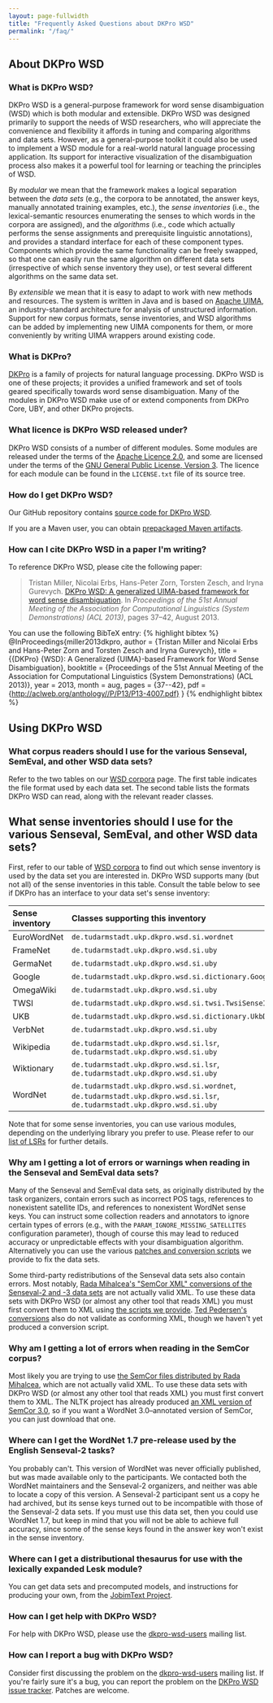 ```yaml
---
layout: page-fullwidth
title: "Frequently Asked Questions about DKPro WSD"
permalink: "/faq/"
---
```


## About DKPro WSD

### What is DKPro WSD?

DKPro WSD is a general-purpose framework for word sense disambiguation (WSD) which is both modular and extensible.  DKPro WSD was designed primarily to support the needs of WSD researchers, who will appreciate the convenience and flexibility it affords in tuning and comparing algorithms and data sets.  However, as a general-purpose toolkit it could also be used to implement a WSD module for a real-world natural language processing application.  Its support for interactive visualization of the disambiguation process also makes it a powerful tool for learning or teaching the principles of WSD.

By _modular_ we mean that the framework makes a logical separation between the _data sets_ (e.g., the corpora to be annotated, the answer keys, manually annotated training examples, etc.), the _sense inventories_ (i.e., the lexical-semantic resources enumerating the senses to which words in the corpora are assigned), and the _algorithms_ (i.e., code which actually performs the sense assignments and prerequisite linguistic annotations), and provides a standard interface for each of these component types.  Components which provide the same functionality can be freely swapped, so that one can easily run the same algorithm on different data sets (irrespective of which sense inventory they use), or test several different algorithms on the same data set.

By _extensible_ we mean that it is easy to adapt to work with new methods and resources.  The system is written in Java and is based on [Apache UIMA](https://uima.apache.org/), an industry-standard architecture for analysis of unstructured information.  Support for new corpus formats, sense inventories, and WSD algorithms can be added by implementing new UIMA components for them, or more conveniently by writing UIMA wrappers around existing code.

### What is DKPro?

[DKPro](https://dkpro.github.io/) is a family of projects for natural language processing.  DKPro WSD is one of these projects; it provides a unified framework and set of tools geared specifically towards word sense disambiguation.  Many of the modules in DKPro WSD make use of or extend components from DKPro Core, UBY, and other DKPro projects.

### What licence is DKPro WSD released under?

DKPro WSD consists of a number of different modules.  Some modules are released under the terms of the [Apache Licence 2.0](http://www.apache.org/licenses/LICENSE-2.0), and some are licensed under the terms of the [GNU General Public License, Version 3](https://www.gnu.org/licenses/gpl.html).  The licence for each module can be found in the `LICENSE.txt` file of its source tree.

### How do I get DKPro WSD?

Our GitHub repository contains [source code for DKPro WSD](http://github.com/dkpro/dkpro-wsd).

If you are a Maven user, you can obtain [prepackaged Maven artifacts](https://dkpro.github.io/dkpro-wsd/downloads/).

### How can I cite DKPro WSD in a paper I'm writing?

To reference DKPro WSD, please cite the following paper:

> Tristan Miller, Nicolai Erbs, Hans-Peter Zorn, Torsten Zesch, and Iryna Gurevych. [DKPro WSD: A generalized UIMA-based framework for word sense disambiguation](http://aclweb.org/anthology//P/P13/P13-4007.pdf). In _Proceedings of the 51st Annual Meeting of the Association for Computational Linguistics (System Demonstrations) (ACL 2013)_, pages 37–42, August 2013.

You can use the following BibTeX entry:
{% highlight bibtex %}
@InProceedings{miller2013dkpro,
  author =    {Tristan Miller and Nicolai Erbs and Hans-Peter Zorn and Torsten Zesch and Iryna Gurevych},
  title =     {\{DKPro} {WSD}: A Generalized {UIMA}-based Framework for Word Sense Disambiguation},
  booktitle = {Proceedings of the 51st Annual Meeting of the Association for Computational Linguistics (System Demonstrations) (ACL 2013)},
  year =      2013,
  month =     aug,
  pages =     {37--42},
  pdf =       {http://aclweb.org/anthology//P/P13/P13-4007.pdf}
}
{% endhighlight bibtex %}

## Using DKPro WSD

### What corpus readers should I use for the various Senseval, SemEval, and other WSD data sets?

Refer to the two tables on our [WSD corpora](/dkpro-wsd/corpora/) page.  The first table indicates the file format used by each data set.  The second table lists the formats DKPro WSD can read, along with the relevant reader classes.

## What sense inventories should I use for the various Senseval, SemEval, and other WSD data sets?

First, refer to our table of [WSD corpora](/dkpro-wsd/corpora/) to find out which sense inventory is used by the data set you are interested in.  DKPro WSD supports many (but not all) of the sense inventories in this table.  Consult the table below to see if DKPro has an interface to your data set's sense inventory:

| **Sense inventory** | **Classes supporting this inventory** |
|:--------------------|:--------------------------------------|
| EuroWordNet         | `de.tudarmstadt.ukp.dkpro.wsd.si.wordnet` |
| FrameNet            | `de.tudarmstadt.ukp.dkpro.wsd.si.uby` |
| GermaNet            | `de.tudarmstadt.ukp.dkpro.wsd.si.uby` |
| Google              | `de.tudarmstadt.ukp.dkpro.wsd.si.dictionary.GoogleDictionaryInventory` |
| OmegaWiki           | `de.tudarmstadt.ukp.dkpro.wsd.si.uby` |
| TWSI                | `de.tudarmstadt.ukp.dkpro.wsd.si.twsi.TwsiSenseInventory` |
| UKB                 | `de.tudarmstadt.ukp.dkpro.wsd.si.dictionary.UkbDictionaryInventory` |
| VerbNet             | `de.tudarmstadt.ukp.dkpro.wsd.si.uby` |
| Wikipedia           | `de.tudarmstadt.ukp.dkpro.wsd.si.lsr`, `de.tudarmstadt.ukp.dkpro.wsd.si.uby` |
| Wiktionary          | `de.tudarmstadt.ukp.dkpro.wsd.si.lsr`, `de.tudarmstadt.ukp.dkpro.wsd.si.uby` |
| WordNet             | `de.tudarmstadt.ukp.dkpro.wsd.si.wordnet`, `de.tudarmstadt.ukp.dkpro.wsd.si.lsr`, `de.tudarmstadt.ukp.dkpro.wsd.si.uby` |

Note that for some sense inventories, you can use various modules, depending on the underlying library you prefer to use. Please refer to our [list of LSRs](/dkpro-wsd/lsr/) for further details.

### Why am I getting a lot of errors or warnings when reading in the Senseval and SemEval data sets?

Many of the Senseval and SemEval data sets, as originally distributed by the task organizers, contain errors such as incorrect POS tags, references to nonexistent satellite IDs, and references to nonexistent WordNet sense keys.  You can instruct some collection readers and annotators to ignore certain types of errors (e.g., with the `PARAM_IGNORE_MISSING_SATELLITES` configuration parameter), though of course this may lead to reduced accuracy or unpredictable effects with your disambiguation algorithm.  Alternatively you can use the various [patches and conversion scripts](https://github.com/dkpro/dkpro-wsd/tree/master/de.tudarmstadt.ukp.dkpro.wsd.senseval/src/main/resources) we provide to fix the data sets.

Some third-party redistributions of the Senseval data sets also contain errors.  Most notably, [Rada Mihalcea's "SemCor XML" conversions of the Senseval-2 and -3 data sets](https://web.eecs.umich.edu/~mihalcea/downloads.html#sensevalsemcor) are not actually valid XML.  To use these data sets with DKPro WSD (or almost any other tool that reads XML) you must first convert them to XML using [the scripts we provide](https://github.com/dkpro/dkpro-wsd/tree/master/de.tudarmstadt.ukp.dkpro.wsd.senseval/src/main/resources).  [Ted Pedersen's conversions](http://www.d.umn.edu/~tpederse/data.html) also do not validate as conforming XML, though we haven't yet produced a conversion script.

### Why am I getting a lot of errors when reading in the SemCor corpus?

Most likely you are trying to use [the SemCor files distributed by Rada Mihalcea](https://web.eecs.umich.edu/~mihalcea/downloads.html#semcor), which are not actually valid XML.  To use these data sets with DKPro WSD (or almost any other tool that reads XML) you must first convert them to XML.  The NLTK project has already produced [an XML version of SemCor 3.0](http://nltk.github.com/nltk_data/packages/corpora/semcor.zip), so if you want a WordNet 3.0–annotated version of SemCor, you can just download that one.

### Where can I get the WordNet 1.7 pre-release used by the English Senseval-2 tasks?

You probably can't.  This version of WordNet was never officially published, but was made available only to the participants.  We contacted both the WordNet maintainers and the Senseval-2 organizers, and neither was able to locate a copy of this version.  A Senseval-2 participant sent us a copy he had archived, but its sense keys turned out to be incompatible with those of the Senseval-2 data sets.  If you must use this data set, then you could use WordNet 1.7, but keep in mind that you will not be able to achieve full accuracy, since some of the sense keys found in the answer key won't exist in the sense inventory.

### Where can I get a distributional thesaurus for use with the lexically expanded Lesk module?

You can get data sets and precomputed models, and instructions for producing your own, from the [JobimText Project](http://sourceforge.net/p/jobimtext/wiki/Home/).

### How can I get help with DKPro WSD?

For help with DKPro WSD, please use the [dkpro-wsd-users](http://groups.google.com/group/dkpro-wsd-users) mailing list.

### How can I report a bug with DKPro WSD?

Consider first discussing the problem on the [dkpro-wsd-users](http://groups.google.com/group/dkpro-wsd-users) mailing list.  If you're fairly sure it's a bug, you can report the problem on the [DKPro WSD issue tracker](http://github.com/dkpro/dkpro-wsd/issues).  Patches are welcome.